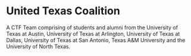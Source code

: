 # United Texas Coalition

A CTF Team comprising of students and alumni from the University of Texas at Austin, University of Texas at Arlington, University of Texas at Dallas, University of Texas at San Antonio, Texas A&M University and the University of North Texas.
